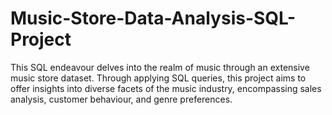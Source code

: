 # Music-Store-Data-Analysis-SQL-Project
This SQL endeavour delves into the realm of music through an extensive music store dataset. Through applying SQL queries, this project aims to offer insights into diverse facets of the music industry, encompassing sales analysis, customer behaviour, and genre preferences.
